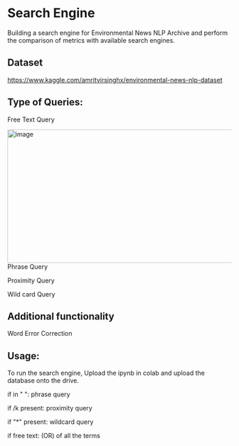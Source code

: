
# Search Engine
Building a search engine for Environmental News NLP Archive and perform the comparison of metrics with available search engines.

## Dataset

https://www.kaggle.com/amritvirsinghx/environmental-news-nlp-dataset

## Type of Queries:

Free Text Query

<img align="left" alt="image" src="https://github.com/kavya76/Search-Engine/blob/main/Snapshots/free_text.PNG" width="700" height="300" />


Phrase Query

Proximity Query

Wild card Query

## Additional functionality

Word Error Correction 

## Usage:

To run the search engine, Upload the ipynb in colab and upload the database onto the drive. 

 if in " ": phrase query
  
 if /k present: proximity query
  
 if "*" present: wildcard query
 
 if free text: (OR) of all the terms

